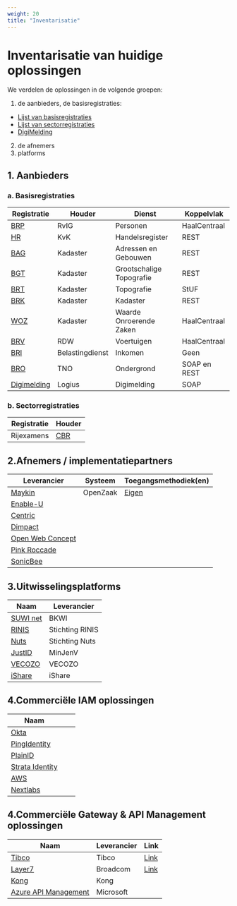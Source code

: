 ```yaml
---
weight: 20
title: "Inventarisatie"
---
```


# Inventarisatie van huidige oplossingen

We verdelen de oplossingen in de volgende groepen:
1. de aanbieders, de basisregistraties:
  - [Lijst van basisregistraties](https://www.digitaleoverheid.nl/overzicht-van-alle-onderwerpen/stelsel-van-basisregistraties/10-basisregistraties/)
  - [Lijst van sectorregistraties](https://www.digitaleoverheid.nl/overzicht-van-alle-onderwerpen/stelsel-van-basisregistraties/sectorregistraties/)
  - [DigiMelding](https://www.logius.nl/domeinen/gegevensuitwisseling/digimelding)
2. de afnemers
3. platforms

## 1. Aanbieders
### a. Basisregistraties

| Registratie                                                                    | Houder          | Dienst                   | Koppelvlak   | 
|--------------------------------------------------------------------------------|-----------------|--------------------------|--------------|
| [BRP](/docs/5.architectuur/inventarisatie/registraties/brp)                    | RvIG            | Personen                 | HaalCentraal |
| [HR](/docs/5.architectuur/inventarisatie/registraties/kvk)                     | KvK             | Handelsregister          | REST         |
| [BAG](/docs/5.architectuur/inventarisatie/registraties/bag)                    | Kadaster        | Adressen en Gebouwen     | REST         |
| [BGT](/docs/5.architectuur/inventarisatie/registraties/bgt)                    | Kadaster        | Grootschalige Topografie | REST         | 
| [BRT](/docs/5.architectuur/inventarisatie/registraties/brt)                    | Kadaster        | Topografie               | StUF         |
| [BRK](/docs/5.architectuur/inventarisatie/registraties/brk)                    | Kadaster        | Kadaster                 | REST         |
| [WOZ](/docs/5.architectuur/inventarisatie/registraties/woz)                    | Kadaster        | Waarde Onroerende Zaken  | HaalCentraal |
| [BRV](/docs/5.architectuur/inventarisatie/registraties/rdw)                    | RDW             | Voertuigen               | HaalCentraal | 
| [BRI](/docs/5.architectuur/inventarisatie/registraties/bri)                    | Belastingdienst | Inkomen                  | Geen         |
| [BRO](/docs/5.architectuur/inventarisatie/registraties/bro)                    | TNO             | Ondergrond               | SOAP en REST | 
| [Digimelding](https://www.logius.nl/domeinen/gegevensuitwisseling/digimelding) | Logius          | Digimelding              | SOAP         |  

### b. Sectorregistraties

| Registratie | Houder                                                      |                                                                                          
|-------------|-------------------------------------------------------------|
| Rijexamens  | [CBR](/docs/5.architectuur/inventarisatie/registraties/cbr) |                                                                                


## 2.Afnemers / implementatiepartners

| Leverancier                                                                                  | Systeem  | Toegangsmethodiek(en)                                                                                                                  |  
|----------------------------------------------------------------------------------------------|----------|----------------------------------------------------------------------------------------------------------------------------------------|
| [Maykin](/docs/5.architectuur/inventarisatie/software_leveranciers/maykin)                   | OpenZaak | [Eigen](https://github.com/open-zaak/open-zaak/blob/d9c14e1257d6ec6751b218b18cdd9eae4b8f9b63/docs/manual/general.rst#api-autorisaties) |
| [Enable-U](/docs/5.architectuur/inventarisatie/software_leveranciers/enable-u)               |          |                                                                                                                                        |
| [Centric](/docs/5.architectuur/inventarisatie/software_leveranciers/centric)                 |          |                                                                                                                                        |
| [Dimpact](/docs/5.architectuur/inventarisatie/software_leveranciers/dimpact)                 |          |                                                                                                                                        |
| [Open Web Concept](/docs/5.architectuur/inventarisatie/software_leveranciers/openwebconcept) |          |                                                                                                                                        |
| [Pink Roccade](/docs/5.architectuur/inventarisatie/software_leveranciers/pink_roccade)       |          |                                                                                                                                        |
| [SonicBee](/docs/5.architectuur/inventarisatie/software_leveranciers/sonicbee)               |          |                                                                                                                                        |

## 3.Uitwisselingsplatforms

| Naam                                                              | Leverancier     | 
|-------------------------------------------------------------------|-----------------|
| [SUWI net](/docs/5.architectuur/inventarisatie/platforms/suwinet) | BKWI            |
| [RINIS](/docs/5.architectuur/inventarisatie/platforms/rinis)      | Stichting RINIS |
| [Nuts](/docs/5.architectuur/inventarisatie/platforms/nuts)        | Stichting Nuts  |
| [JustID](/docs/5.architectuur/inventarisatie/platforms/justid)    | MinJenV         |
| [VECOZO](/docs/5.architectuur/inventarisatie/platforms/vecozo)    | VECOZO          |
| [iShare](/docs/5.architectuur/inventarisatie/platforms/ishare)    | iShare          |


## 4.Commerciële IAM oplossingen

| Naam                                                 |             |  |
|------------------------------------------------------|-------------|--|
| [Okta](https://www.okta.com/nl)                      |             |  |   
| [PingIdentity](https://www.pingidentity.com/en.html) |             |  |
| [PlainID](https://www.plainid.com/)                  |             |  |
| [Strata Identity](https://www.strata.io/)            |             |  |
| [AWS](https://aws.amazon.com/verified-permissions/)  |             |  |
| [Nextlabs](https://www.strata.io/)                   |             |  |

## 4.Commerciële Gateway & API Management oplossingen

| Naam  |Leverancier | Link  |
|-------|-------------|--------|
| [Tibco](https://www.tibco.com/)  |Tibco| [Link](/docs/5.architectuur/inventarisatie/gateways/tibco)  |
| [Layer7](https://www.broadcom.com/products/software/api-management/layer7-api-gateways)  | Broadcom | [Link](/docs/5.architectuur/inventarisatie/gateways/layer7) |
| [Kong](https://konghq.com/) | Kong | |
| [Azure API Management](https://azure.microsoft.com/en-us/products/api-management) | Microsoft| |